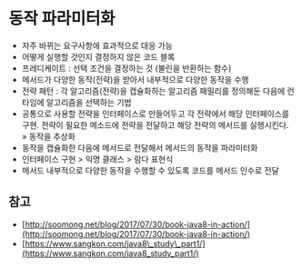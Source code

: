 # 동작 파라미터화

* 자주 바뀌는 요구사항에 효과적으로 대응 가능
* 어떻게 실행할 것인지 결정하지 않은 코드 블록
* 프레디케이트 : 선택 조건을 결정하는 것 \(불린을 반환하는 함수\)
* 메서드가 다양한 동작\(전략\)을 받아서 내부적으로 다양한 동작을 수행
* 전략 패턴 : 각 알고리즘\(전략\)을 캡슐화하는 알고리즘 패밀리를 정의해둔 다음에 런타임에 알고리즘을 선택하는 기법
* 공통으로 사용할 전략을 인터페이스로 만들어두고 각 전략에서 해당 인터페이스를 구현. 전략이 필요한 메소드에 전략을 전달하고 해당 전략의 메서드를 실행시킨다. » 동작을 추상화
* 동작을 캡슐화한 다음에 메서드로 전달해서 메서드의 동작을 파라미터화
* 인터페이스 구현 &gt; 익명 클래스 &gt; 람다 표현식
* 메서드 내부적으로 다양한 동작을 수행할 수 있도록 코드를 메서드 인수로 전달

## 참고 <a id="&#xCC38;&#xACE0;"></a>

* [http://soomong.net/blog/2017/07/30/book-java8-in-action/](http://soomong.net/blog/2017/07/30/book-java8-in-action/)
* [https://www.sangkon.com/java8\_study\_part1/](https://www.sangkon.com/java8_study_part1/)

